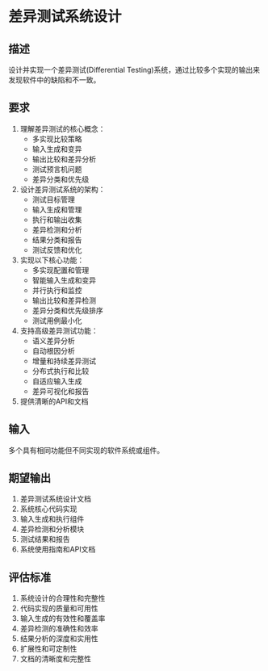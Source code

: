 # 差异测试系统设计

## 描述
设计并实现一个差异测试(Differential Testing)系统，通过比较多个实现的输出来发现软件中的缺陷和不一致。

## 要求
1. 理解差异测试的核心概念：
   - 多实现比较策略
   - 输入生成和变异
   - 输出比较和差异分析
   - 测试预言机问题
   - 差异分类和优先级
2. 设计差异测试系统的架构：
   - 测试目标管理
   - 输入生成和管理
   - 执行和输出收集
   - 差异检测和分析
   - 结果分类和报告
   - 测试反馈和优化
3. 实现以下核心功能：
   - 多实现配置和管理
   - 智能输入生成和变异
   - 并行执行和监控
   - 输出比较和差异检测
   - 差异分类和优先级排序
   - 测试用例最小化
4. 支持高级差异测试功能：
   - 语义差异分析
   - 自动根因分析
   - 增量和持续差异测试
   - 分布式执行和比较
   - 自适应输入生成
   - 差异可视化和报告
5. 提供清晰的API和文档

## 输入
多个具有相同功能但不同实现的软件系统或组件。

## 期望输出
1. 差异测试系统设计文档
2. 系统核心代码实现
3. 输入生成和执行组件
4. 差异检测和分析模块
5. 测试结果和报告
6. 系统使用指南和API文档

## 评估标准
1. 系统设计的合理性和完整性
2. 代码实现的质量和可用性
3. 输入生成的有效性和覆盖率
4. 差异检测的准确性和效率
5. 结果分析的深度和实用性
6. 扩展性和可定制性
7. 文档的清晰度和完整性